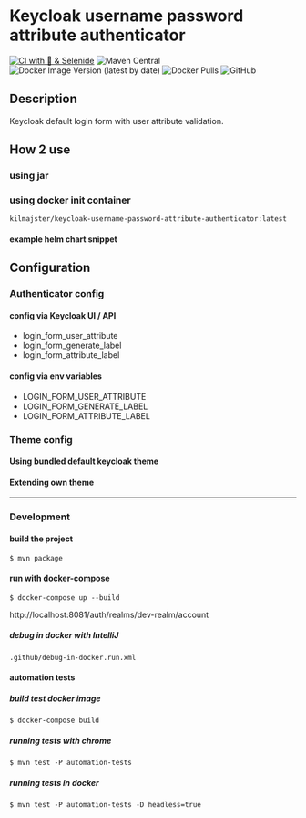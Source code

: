 # Keycloak username password attribute authenticator
[![CI with 🐋 & Selenide](https://github.com/kilmajster/keycloak-username-password-attribute-authenticator/actions/workflows/automation-tests.yml/badge.svg)](https://github.com/kilmajster/keycloak-username-password-attribute-authenticator/actions/workflows/automation-tests.yml)
![Maven Central](https://img.shields.io/maven-central/v/io.github.kilmajster/keycloak-username-password-attribute-authenticator)
![Docker Image Version (latest by date)](https://img.shields.io/docker/v/kilmajster/keycloak-username-password-attribute-authenticator?label=docker%20hub)
![Docker Pulls](https://img.shields.io/docker/pulls/kilmajster/keycloak-username-password-attribute-authenticator)
![GitHub](https://img.shields.io/github/license/kilmajster/keycloak-username-password-attribute-authenticator)

## Description
Keycloak default login form with user attribute validation.

## How 2 use
### using jar



### using docker init container
```
kilmajster/keycloak-username-password-attribute-authenticator:latest
```
#### example helm chart snippet

## Configuration
### Authenticator config
#### config via Keycloak UI / API
 - login_form_user_attribute
 - login_form_generate_label
 - login_form_attribute_label

#### config via env variables
 - LOGIN_FORM_USER_ATTRIBUTE
 - LOGIN_FORM_GENERATE_LABEL
 - LOGIN_FORM_ATTRIBUTE_LABEL

### Theme config
#### Using bundled default keycloak theme
#### Extending own theme

-------------------------------------
### Development
#### build the project
```shell
$ mvn package
```
#### run with docker-compose
```shell
$ docker-compose up --build
```
http://localhost:8081/auth/realms/dev-realm/account
##### debug in docker with IntelliJ
`.github/debug-in-docker.run.xml`

#### automation tests
##### build test docker image
```shell
$ docker-compose build
```
##### running tests with chrome
```shell
$ mvn test -P automation-tests
```
##### running tests in docker
```shell
$ mvn test -P automation-tests -D headless=true
```

